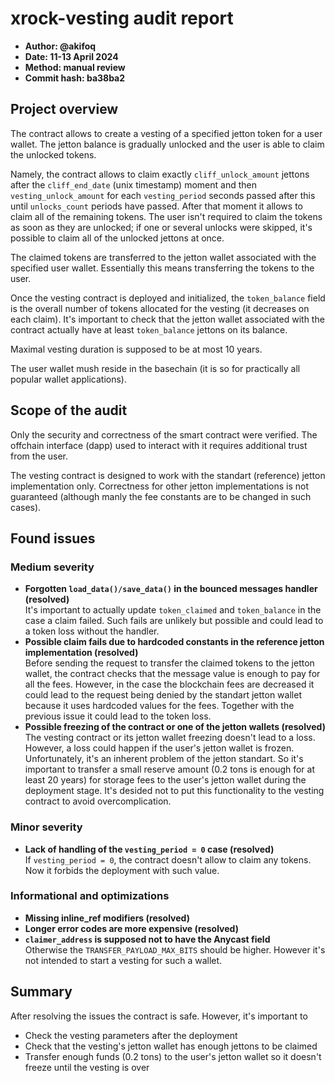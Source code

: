 # xrock-vesting audit report
* **Author: @akifoq**
* **Date: 11-13 April 2024**
* **Method: manual review**
* **Commit hash: ba38ba2**

## Project overview
The contract allows to create a vesting of a specified jetton token for a user wallet. The jetton balance is gradually unlocked and the user is able to claim the unlocked tokens.

Namely, the contract allows to claim exactly `cliff_unlock_amount` jettons after the `cliff_end_date` (unix timestamp) moment and then `vesting_unlock_amount` for each `vesting_period` seconds passed after this until `unlocks_count` periods have passed. After that moment it allows to claim all of the remaining tokens. The user isn't required to claim the tokens as soon as they are unlocked; if one or several unlocks were skipped, it's possible to claim all of the unlocked jettons at once.

The claimed tokens are transferred to the jetton wallet associated with the specified user wallet. Essentially this means transferring the tokens to the user.

Once the vesting contract is deployed and initialized, the `token_balance` field is the overall number of tokens allocated for the vesting (it decreases on each claim). It's important to check that the jetton wallet associated with the contract actually have at least `token_balance` jettons on its balance. 

Maximal vesting duration is supposed to be at most 10 years.

The user wallet mush reside in the basechain (it is so for practically all popular wallet applications).

## Scope of the audit
Only the security and correctness of the smart contract were verified. The offchain interface (dapp) used to interact with it requires additional trust from the user.

The vesting contract is designed to work with the standart (reference) jetton implementation only. Correctness for other jetton implementations is not guaranteed (although manly the fee constants are to be changed in such cases).

## Found issues

### Medium severity
* **Forgotten `load_data()/save_data()` in the bounced messages handler (resolved)**\
  It's important to actually update `token_claimed` and `token_balance` in the case a claim failed. Such fails are unlikely but possible and could lead to a token loss without the handler.
* **Possible claim fails due to hardcoded constants in the reference jetton implementation (resolved)**\
  Before sending the request to transfer the claimed tokens to the jetton wallet, the contract checks that the message value is enough to pay for all the fees. However, in the case the blockchain fees are decreased it could lead to the request being denied by the standart jetton wallet because it uses hardcoded values for the fees. Together with the previous issue it could lead to the token loss.
* **Possible freezing of the contract or one of the jetton wallets (resolved)**\
  The vesting contract or its jetton wallet freezing doesn't lead to a loss. However, a loss could happen if the user's jetton wallet is frozen. Unfortunately, it's an inherent problem of the jetton standart. So it's important to transfer a small reserve amount (0.2 tons is enough for at least 20 years) for storage fees to the user's jetton wallet during the deployment stage. It's desided not to put this functionality to the vesting contract to avoid overcomplication.

### Minor severity
* **Lack of handling of the `vesting_period = 0` case (resolved)**\
  If `vesting_period = 0`, the contract doesn't allow to claim any tokens. Now it forbids the deployment with such value.

### Informational and optimizations
* **Missing inline_ref modifiers (resolved)**
* **Longer error codes are more expensive (resolved)**
* **`claimer_address` is supposed not to have the Anycast field**\
  Otherwise the `TRANSFER_PAYLOAD_MAX_BITS` should be higher. However it's not intended to start a vesting for such a wallet.

## Summary
After resolving the issues the contract is safe. However, it's important to 
* Check the vesting parameters after the deployment
* Check that the vesting's jetton wallet has enough jettons to be claimed
* Transfer enough funds (0.2 tons) to the user's jetton wallet so it doesn't freeze until the vesting is over